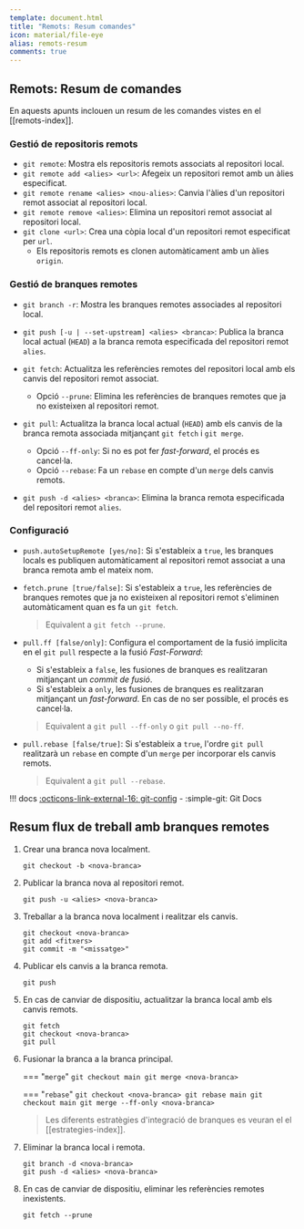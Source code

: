 ```yaml
---
template: document.html
title: "Remots: Resum comandes"
icon: material/file-eye
alias: remots-resum
comments: true
---
```


## Remots: Resum de comandes
En aquests apunts inclouen un resum de les comandes
vistes en el [[remots-index]].


### Gestió de repositoris remots
- `git remote`: Mostra els repositoris remots associats al repositori local.
- `git remote add <alies> <url>`: Afegeix un repositori remot amb un àlies especificat.
- `git remote rename <alies> <nou-alies>`: Canvia l'àlies d'un repositori remot associat al repositori local.
- `git remote remove <alies>`: Elimina un repositori remot associat al repositori local.
- `git clone <url>`: Crea una còpia local d'un repositori remot especificat per `url`.
    - Els repositoris remots es clonen automàticament amb un àlies `origin`.


### Gestió de branques remotes
- `git branch -r`: Mostra les branques remotes associades al repositori local.
- `git push [-u | --set-upstream] <alies> <branca>`: Publica la branca local actual (`HEAD`) a la branca remota especificada
    del repositori remot `alies`.
- `git fetch`: Actualitza les referències remotes del repositori local amb els canvis del repositori remot associat.

    - Opció `--prune`: Elimina les referències de branques remotes
        que ja no existeixen al repositori remot.

- `git pull`: Actualitza la branca local actual (`HEAD`) amb els canvis de la branca remota associada
    mitjançant `git fetch` i `git merge`.

    - Opció `--ff-only`: Si no es pot fer _fast-forward_, el procés es cancel·la.
    - Opció `--rebase`: Fa un `rebase`  en compte d'un `merge` dels canvis remots.

- `git push -d <alies> <branca>`: Elimina la branca remota especificada del repositori remot `alies`.


### Configuració
- `push.autoSetupRemote [yes/no]`: Si s'estableix a `true`, les branques locals
    es publiquen automàticament al repositori remot associat a una branca remota
    amb el mateix nom.

- `fetch.prune [true/false]`: Si s'estableix a `true`, les referències de branques remotes
    que ja no existeixen al repositori remot s'eliminen automàticament
    quan es fa un `git fetch`.

    > Equivalent a `git fetch --prune`.


- `pull.ff [false/only]`: Configura el comportament de la fusió implicita
    en el `git pull` respecte a la fusió _Fast-Forward_:

    - Si s'estableix a `false`, les fusiones de branques
        es realitzaran mitjançant un _commit de fusió_.
    - Si s'estableix a `only`, les fusiones de branques
        es realitzaran mitjançant un _fast-forward_. En cas de no ser possible,
        el procés es cancel·la.

    > Equivalent a `git pull --ff-only` o `git pull --no-ff`.
    

- `pull.rebase [false/true]`: Si s'estableix a `true`, l'ordre `git pull`
    realitzarà un `rebase` en compte d'un `merge` per incorporar els canvis remots.

    > Equivalent a `git pull --rebase`.


!!! docs
    [:octicons-link-external-16: git-config](https://git-scm.com/docs/git-config) - :simple-git: Git Docs


## Resum flux de treball amb branques remotes

1. Crear una branca nova localment.

    ```
    git checkout -b <nova-branca>
    ```

2. Publicar la branca nova al repositori remot.

    ```
    git push -u <alies> <nova-branca>
    ```

3. Treballar a la branca nova localment i realitzar els canvis.

    ```
    git checkout <nova-branca>
    git add <fitxers>
    git commit -m "<missatge>"
    ```

4. Publicar els canvis a la branca remota.

    ```
    git push
    ```

5. En cas de canviar de dispositiu, actualitzar la branca local amb els canvis remots.

    ```
    git fetch
    git checkout <nova-branca>
    git pull
    ```

6. Fusionar la branca a la branca principal.

    === "`merge`"
        ```
        git checkout main
        git merge <nova-branca>
        ```

    === "`rebase`"
        ```
        git checkout <nova-branca>
        git rebase main
        git checkout main
        git merge --ff-only <nova-branca>
        ```

    > Les diferents estratègies d'integració de branques es veuran el el [[estrategies-index]].

7. Eliminar la branca local i remota.

    ```
    git branch -d <nova-branca>
    git push -d <alies> <nova-branca>
    ```

8. En cas de canviar de dispositiu, eliminar les referències remotes inexistents.

    ```
    git fetch --prune
    ```
